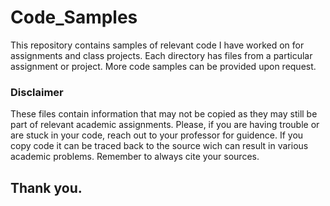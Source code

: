 # Code_Samples

This repository contains samples of relevant code I have worked on for assignments and class projects. Each directory has files from a particular assignment or project. More code samples can be provided upon request.

### Disclaimer

These files contain information that may not be copied as they may still be part of relevant academic assignments. Please, if you are having trouble or are stuck in your code, reach out to your professor for guidence. If you copy code it can be traced back to the source wich can result in various academic problems. Remember to always cite your sources.

## Thank you.


